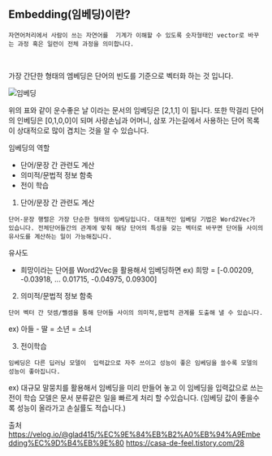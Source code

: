 ## Embedding(임베딩)이란?

```
자연어처리에서 사람이 쓰는 자연어를  기계가 이해할 수 있도록 숫자형태인 vector로 바꾸는 과정 혹은 일련이 전체 과정을 의미합니다.
``` 

<br>

가장 간단한 형태의 엠베딩은 단어의 빈도를 기준으로 벡터화 하는 것 입니다.


![임베딩](https://github.com/yumalg12/tech-study/assets/74216748/da34fabf-3ca2-476a-9205-0430e9f9f645)


위의 표와 같이 운수좋은 날 이라는 문서의 임베딩은 [2,1,1] 이 됩니다. 또한 막걸리 단어의 인베딩은 [0,1,0,0]이 되며 사랑손님과 어머니, 삼포 가는길에서 사용하는 단어 목록이 상대적으로 많이 겹치는 것을 알 수 있습니다.


임베딩의 역할

-  단어/문장 간 관련도 계산
-  의미적/문법적 정보 함축
-  전이 학습


1. 단어/문장 간 관련도 계산

```
단어-문장 행렬은 가장 단순한 형태의 임베딩입니다. 대표적인 임베딩 기법은 Word2Vec가 있습니다. 전체단어들간의 관계에 맞춰 해당 단어의 특성을 갖는 벡터로 바꾸면 단어들 사이의 유사도를 계산하는 일이 가능해집니다. 
```

유사도

- 희망이라는 단어를 Word2Vec을 활용해서 임베딩하면 
ex) 희망 = [-0.00209, -0.03918, ... 0.01715, -0.04975, 0.09300] 

2. 의미적/문법적 정보 함축

```
단어 벡터 간 덧셈/뺄셈을 통해 단어들 사이의 의미적,문법적 관계를 도출해 낼 수 있습니다.
```

ex) 아들 - 딸 = 소년 = 소녀


3. 전이학습

```
임베딩은 다른 딥러닝 모델이  입력값으로 자주 쓰이고 성능이 좋은 임베딩을 쓸수록 모델의  성능이 좋아집니다.
```

ex) 대규모 말뭉치를 활용해서 임베딩을 미리 만들어 놓고 이 임베딩을 입력값으로 쓰는 전이 학습 모델은 문서 분류같은 일을 빠르게 처리 할 수있습니다.
(임베딩 값이 좋을수록 성능이 올라가고 손실률도 적습니다.)


출처 
<br>
https://velog.io/@glad415/%EC%9E%84%EB%B2%A0%EB%94%A9Embedding%EC%9D%B4%EB%9E%80
https://casa-de-feel.tistory.com/28
